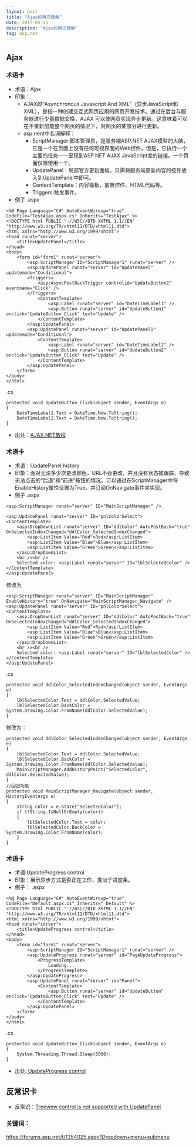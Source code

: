 ```yaml
---
layout: post
title: "Ajax的再次理解"
date: 2017-05-25
description: "Ajax的再次理解"
tag: asp.net
---   
```


## Ajax
### 术语卡
- 术语：Ajax
- 印象：
    + AJAX即“Asynchronous Javascript And XML”（异步JavaScript和XML），是指一种创建交互式网页应用的网页开发技术。通过在后台与服务器进行少量数据交换，AJAX 可以使网页实现异步更新。这意味着可以在不重新加载整个网页的情况下，对网页的某部分进行更新。
    + asp.nent中名词解释：
        * ScriptManager:脚本管理员，是服务端ASP.NET AJAX模型的大脑，它是一个在页面上没有任何可视界面的Web控件。但是，它执行一个主要的任务——呈现到ASP.NET AJAX JavaScript库的链接。一个页面仅限使用一个。
        * UpdatePanel：局部官方更新面板。只需将服务端更新内容的控件放入到UpdatePanel中即可。
        * ContentTemplate：内容模板，放置控件、HTML代码等。
        * Triggers:触发事件。
- 例子
.aspx
```
<%@ Page Language="C#" AutoEventWireup="true" CodeFile="TestAjax.aspx.cs" Inherits="TestAjax" %>
<!DOCTYPE html PUBLIC "-//W3C//DTD XHTML 1.1//EN" "http://www.w3.org/TR/xhtml11/DTD/xhtml11.dtd">
<html xmlns="http://www.w3.org/1999/xhtml">
<head runat="server">
    <title>UpdatePanel</title>
</head>
<body>
    <form id="form1" runat="server">
        <asp:ScriptManager ID="ScriptManager1" runat="server" />
        <asp:UpdatePanel runat="server" id="UpdatePanel" updatemode="Conditional">
        <Triggers>
            <asp:AsyncPostBackTrigger controlid="UpdateButton2" eventname="Click" />
        </Triggers>
            <ContentTemplate>
                <asp:Label runat="server" id="DateTimeLabel1" />
                <asp:Button runat="server" id="UpdateButton1" onclick="UpdateButton_Click" text="Update" />               
            </ContentTemplate>
        </asp:UpdatePanel>
        <asp:UpdatePanel runat="server" id="UpdatePanel1" updatemode="Conditional">           
            <ContentTemplate>
                <asp:Label runat="server" id="DateTimeLabel2" />
                <asp:Button runat="server" id="UpdateButton2" onclick="UpdateButton_Click" text="Update" />
            </ContentTemplate>
        </asp:UpdatePanel>
    </form>
</body>
</html>
```
.cs
```
protected void UpdateButton_Click(object sender, EventArgs e)
{
    DateTimeLabel1.Text = DateTime.Now.ToString();
    DateTimeLabel2.Text = DateTime.Now.ToString();
}
```
- 出处：[AJAX.NET教程](http://ajax.net-tutorials.com/controls/updatepanel-control/)

### 术语卡
- 术语：UpdatePanel history
- 印象：面对无论多少次更改颜色，URL不会更改，并且没有状态被跟踪，导致无法点击的“后退”和“前进”按钮的情况。可以通过在ScriptManager中将EnableHistory属性设置为True，并订阅OnNavigate事件来实现。
- 例子
.aspx
```
<asp:ScriptManager runat="server" ID="MainScriptManager" />

<asp:UpdatePanel runat="server" ID="pnlColorSelect">
<ContentTemplate>
    <asp:DropDownList runat="server" ID="ddlColor" AutoPostBack="true" OnSelectedIndexChanged="ddlColor_SelectedIndexChanged">
        <asp:ListItem Value="Red">Red</asp:ListItem>
        <asp:ListItem Value="Blue">Blue</asp:ListItem>
        <asp:ListItem Value="Green">Green</asp:ListItem>
    </asp:DropDownList>
    <br /><br />
    Selected color: <asp:Label runat="server" ID="lblSelectedColor" />
</ContentTemplate>
</asp:UpdatePanel>    
```
修改为
```
<asp:ScriptManager runat="server" ID="MainScriptManager" EnableHistory="true" OnNavigate="MainScriptManager_Navigate" />
<asp:UpdatePanel runat="server" ID="pnlColorSelect">
<ContentTemplate>
    <asp:DropDownList runat="server" ID="ddlColor" AutoPostBack="true" OnSelectedIndexChanged="ddlColor_SelectedIndexChanged">
        <asp:ListItem Value="Red">Red</asp:ListItem>
        <asp:ListItem Value="Blue">Blue</asp:ListItem>
        <asp:ListItem Value="Green">Green</asp:ListItem>
    </asp:DropDownList>
    <br /><br />
    Selected color: <asp:Label runat="server" ID="lblSelectedColor" />
</ContentTemplate>
</asp:UpdatePanel> 
```
.cs
```
protected void ddlColor_SelectedIndexChanged(object sender, EventArgs e)
{
    lblSelectedColor.Text = ddlColor.SelectedValue;
    lblSelectedColor.BackColor = System.Drawing.Color.FromName(ddlColor.SelectedValue);
}
```
修改为：
```
protected void ddlColor_SelectedIndexChanged(object sender, EventArgs e)
{
    lblSelectedColor.Text = ddlColor.SelectedValue;
    lblSelectedColor.BackColor = System.Drawing.Color.FromName(ddlColor.SelectedValue);
    MainScriptManager.AddHistoryPoint("SelectedColor", ddlColor.SelectedValue);
}
//回退功能
protected void MainScriptManager_Navigate(object sender, HistoryEventArgs e)
{
    string color = e.State["SelectedColor"];
    if (!String.IsNullOrEmpty(color))
    {
        lblSelectedColor.Text = color;
        lblSelectedColor.BackColor = System.Drawing.Color.FromName(color);
    }
}
```

### 术语卡
- 术语:UpdateProgress control
- 印象：展示异步方式是否正在工作，类似于进度条。
- 例子：
.aspx
```
<%@ Page Language="C#" AutoEventWireup="true" CodeFile="Default.aspx.cs" Inherits="_Default" %>
<!DOCTYPE html PUBLIC "-//W3C//DTD XHTML 1.1//EN" "http://www.w3.org/TR/xhtml11/DTD/xhtml11.dtd">
<html xmlns="http://www.w3.org/1999/xhtml">
<head runat="server">
    <title>UpdateProgress control</title>
</head>
<body>
    <form id="form1" runat="server">
        <asp:ScriptManager ID="ScriptManager1" runat="server" />
        <asp:UpdateProgress runat="server" id="PageUpdateProgress">
            <ProgressTemplate>
                Loading...
            </ProgressTemplate>
        </asp:UpdateProgress>
        <asp:UpdatePanel runat="server" id="Panel">
            <ContentTemplate>
                <asp:Button runat="server" id="UpdateButton" onclick="UpdateButton_Click" text="Update" />
            </ContentTemplate>
        </asp:UpdatePanel>
    </form>
</body>
</html>
```

.cs

```
protected void UpdateButton_Click(object sender, EventArgs e)
{
    System.Threading.Thread.Sleep(5000);
}
```
- 出处:[
UpdateProgress control](http://ajax.net-tutorials.com/controls/updateprogress-control/)

## 反常识卡
- 反常识：[Treeview control is not supported with UpdatePanel](https://forums.asp.net/t/1653107.aspx?Treeview+in+UpdatePanel)

### 关键词：


https://forums.asp.net/t/1354025.aspx?Dropdown+menu+submenu